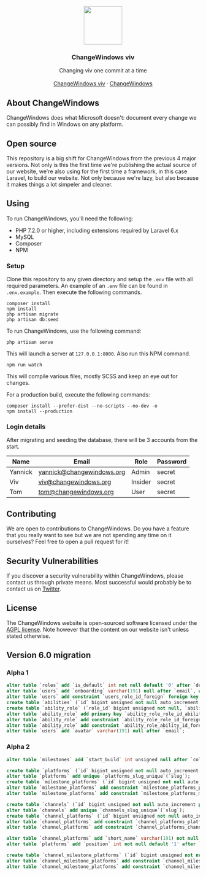 <p align="center">
<img src="https://viv.changewindows.org/img/logo.png" width="100px" height="auto">
</p>

<h3 align="center">ChangeWindows viv</h3>

<p align="center">
Changing viv one commit at a time
<br />
<br />
<a href="https://viv.changewindows.org">ChangeWindows viv</a>
&middot;
<a href="https://changewindows.org">ChangeWindows</a>
</p>

## About ChangeWindows
ChangeWindows does what Microsoft doesn't: document every change we can possibly find in Windows on any platform.

## Open source
This repository is a big shift for ChangeWindows from the previous 4 major versions. Not only is this the first time we're publishing the actual source of our website, we're also using for the first time a framework, in this case Laravel, to build our website. Not only because we're lazy, but also because it makes things a lot simpeler and cleaner.

## Using
To run ChangeWindows, you'll need the following:

* PHP 7.2.0 or higher, including extensions required by Laravel 6.x
* MySQL
* Composer
* NPM

### Setup
Clone this repository to any given directory and setup the `.env` file with all required parameters. An example of an `.env` file can be found in `.env.example`. Then execute the following commands.

```
composer install
npm install
php artisan migrate
php artisan db:seed
```

To run ChangeWindows, use the following command:

```
php artisan serve
```

This will launch a server at `127.0.0.1:8000`. Also run this NPM command.

```
npm run watch
```

This will compile various files, mostly SCSS and keep an eye out for changes.

For a production build, execute the following commands:

```
composer install --prefer-dist --no-scripts --no-dev -o
npm install --production
```

### Login details
After migrating and seeding the database, there will be 3 accounts from the start.

| Name | Email | Role | Password |
| ---- | ----- | ---- | -------- |
| Yannick | yannick@changewindows.org | Admin | secret |
| Viv | viv@changewindows.org | Insider | secret |
| Tom | tom@changewindows.org | User | secret |

## Contributing
We are open to contributions to ChangeWindows. Do you have a feature that you really want to see but we are not spending any time on it ourselves? Feel free to open a pull request for it!

## Security Vulnerabilities
If you discover a security vulnerability within ChangeWindows, please contact us through private means. Most successful would probably be to contact us on [Twitter](https://twitter.com/changewindows).

## License
The ChangeWindows website is open-sourced software licensed under the [AGPL license](LICENSE). Note however that the content on our website isn't unless stated otherwise.

## Version 6.0 migration
### Alpha 1
```sql
alter table `roles` add `is_default` int not null default '0' after `description`;
alter table `users` add `onboarding` varchar(191) null after `email`, add `role_id` bigint unsigned not null;
alter table `users` add constraint `users_role_id_foreign` foreign key (`role_id`) references `roles` (`id`);
create table `abilities` (`id` bigint unsigned not null auto_increment primary key, `name` varchar(191) not null, `label` varchar(191) null, `created_at` timestamp null, `updated_at` timestamp null) default character set utf8mb4 collate 'utf8mb4_unicode_ci';
create table `ability_role` (`role_id` bigint unsigned not null, `ability_id` bigint unsigned not null, `created_at` timestamp null, `updated_at` timestamp null) default character set utf8mb4 collate 'utf8mb4_unicode_ci';
alter table `ability_role` add primary key `ability_role_role_id_ability_id_primary`(`role_id`, `ability_id`);
alter table `ability_role` add constraint `ability_role_role_id_foreign` foreign key (`role_id`) references `roles` (`id`) on delete cascade;
alter table `ability_role` add constraint `ability_role_ability_id_foreign` foreign key (`ability_id`) references `abilities` (`id`) on delete cascade;
alter table `users` add `avatar` varchar(191) null after `email`;
```

### Alpha 2
```sql
alter table `milestones` add `start_build` int unsigned null after `color`;

create table `platforms` (`id` bigint unsigned not null auto_increment primary key, `name` varchar(191) not null, `color` varchar(191) not null, `icon` varchar(191) not null, `active` int not null default '1', `slug` varchar(191) not null, `created_at` timestamp null, `updated_at` timestamp null) default character set utf8mb4 collate 'utf8mb4_unicode_ci';
alter table `platforms` add unique `platforms_slug_unique`(`slug`);
create table `milestone_platforms` (`id` bigint unsigned not null auto_increment primary key, `platform_id` bigint unsigned not null, `milestone_id` bigint unsigned not null, `created_at` timestamp null, `updated_at` timestamp null) default character set utf8mb4 collate 'utf8mb4_unicode_ci';
alter table `milestone_platforms` add constraint `milestone_platforms_platform_id_foreign` foreign key (`platform_id`) references `platforms` (`id`);
alter table `milestone_platforms` add constraint `milestone_platforms_milestone_id_foreign` foreign key (`milestone_id`) references `milestones` (`id`);

create table `channels` (`id` bigint unsigned not null auto_increment primary key, `name` varchar(191) not null, `color` varchar(191) not null, `position` int not null, `slug` varchar(191) not null, `created_at` timestamp null, `updated_at` timestamp null) default character set utf8mb4 collate 'utf8mb4_unicode_ci';
alter table `channels` add unique `channels_slug_unique`(`slug`);
create table `channel_platforms` (`id` bigint unsigned not null auto_increment primary key, `platform_id` bigint unsigned not null, `channel_id` bigint unsigned not null, `created_at` timestamp null, `updated_at` timestamp null) default character set utf8mb4 collate 'utf8mb4_unicode_ci';
alter table `channel_platforms` add constraint `channel_platforms_platform_id_foreign` foreign key (`platform_id`) references `platforms` (`id`);
alter table `channel_platforms` add constraint `channel_platforms_channel_id_foreign` foreign key (`channel_id`) references `channels` (`id`);

alter table `channel_platforms` add `short_name` varchar(191) not null after `channel_id`, `name` varchar(191) not null after `channel_id`;
alter table `platforms` add `position` int not null default '1' after `icon`;

create table `channel_milestone_platforms` (`id` bigint unsigned not null auto_increment primary key, `channel_platform_id` bigint unsigned not null, `milestone_platform_id` bigint unsigned not null, `active` int not null default '1', `created_at` timestamp null, `updated_at` timestamp null) default character set utf8mb4 collate 'utf8mb4_unicode_ci';
alter table `channel_milestone_platforms` add constraint `channel_milestone_platforms_channel_platform_id_foreign` foreign key (`channel_platform_id`) references `channel_platforms` (`id`);
alter table `channel_milestone_platforms` add constraint `channel_milestone_platforms_milestone_platform_id_foreign` foreign key (`milestone_platform_id`) references `milestone_platforms` (`id`);
```